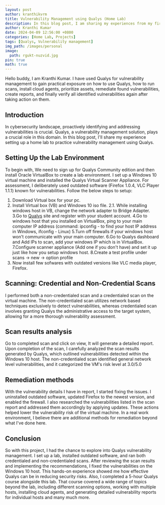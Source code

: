 ```yaml
---
layout: post
author: kranthikvrm
title: Vulnerability Management using Qualys (Home Lab)
description: In this blog post, I am sharing my experiences from my first year at RGUKT Nuzvid, where I experienced new faces, challenges, and exciting opportunities on my journey towards becoming an engineer.
author: Kranthi Kumar
date: 2024-04-09 12:56:00 +0800
categories: [Home Lab, Projects]
tags: [Qualys, Vulnerability management]
img_path: /images/personal
image:
  path: rgukt-nuzvid.jpg
pin: true
math: true
---
```


Hello buddy, I am Kranthi Kumar. I have used Qualys for vulnerability management to gain practical exposure on how to use Qualys, how to run scans, install cloud agents, prioritize assets, remediate found vulnerabilities, create reports, and finally verify all identified vulnerabilities again after taking action on them.

## Introduction
In cybersecurity landscape, proactively identifying and addressing vulnerabilities is crucial. Qualys, a vulnerability management solution, plays a crucial role in this domain. In this blog post, I'll share my experience setting up a home lab to practice vulnerability management using Qualys.

## Setting Up the Lab Environment

To begin with, We need to sign up for Qualys Community edition and then install Oracle VirtualBox to create a lab environment. I set up a Windows 10 virtual machine and installed the Qualys Virtual Scanner Appliance. For assessment, I deliberately used outdated software (Firefox 1.0.4, VLC Player 1.1.1) known for vulnerabilities.
Follow the below steps to setup:
1. Download Virtual box for your pc.
2. Install Virtual box (VB) and Windows 10 iso file.
 2.1. While installing windows host in VB, change the network adapter to Bridge Adapter.
3.Go to <a href="https://www.qualys.com/forms/web-application-scanning/">Qualys</a> site and register with your student account.
4.Go to windows host that you installed on VirtualBox, ping to your main computer IP address (command: ipconfig - to find your host IP address in Windows, ifconfig - Linux)
5.Turn off firewalls if your windows host won't communicate with your main computer.
6.Go to Qualys dashboard and Add IPs to scan, add your windows IP which is in VirtualBox.
7.Configure scanner appliance (Add one if you don't have) and set it up just like how you setup windows host.
8.Create a test profile under scans -> new -> option profile
9. Now install few sofwares with outdated versions like VLC media player, Firefox.
    
## Scanning: Credential and Non-Credential Scans
 I performed both a non-credentialed scan and a credentialed scan on the virtual machine. The non-credentialed scan utilizes network based techniques exclusively to detect vulnerabilities, whereas credentialed scan involves granting Qualys the administrative access to the target system, allowing for a more thorough vulnerability assessment.

## Scan results analysis
Go to completed scan and click on view, It will generate a detailed report.
Upon completion of the scan, I carefully analyzed the scan results generated by Qualys, which outlined vulnerabilities detected within the Windows 10 host. The non-credentialed scan identified general network level vulnerabilities, and it categorized the VM's risk level at 3.0/5.0

## Remediation methods
With the vulnerability details I have in report, I started fixing the issues. I uninstalled outdated software, updated Firefox to the newest version, and enabled the firewall. I also researched the vulnerabilities listed in the scan report and addressed them accordingly by applying updates. These actions helped lower the vulnerability risk of the virtual machine. In a real work environment, I believe there are additional methods for remediation beyond what I've done here.

## Conclusion
So with this project, I had the chance to explore into Qualys vulnerability management. I set up a lab, installed outdated software, and ran both credentialed and non-credentialed scans. After reviewing the scan results and implementing the recommendations, I fixed the vulnerabilities on the Windows 10 host. This hands-on experience showed me how effective Qualys can be in reducing security risks.
Also, I completed a 5-hour Qualys course alongside this lab. That course covered a wide range of topics beyond the lab, including different scanning options, working with multiple hosts, installing cloud agents, and generating detailed vulnerability reports for individual hosts and many much more.
